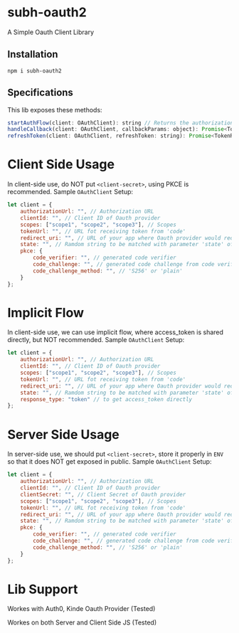 # subh-oauth2
A Simple Oauth Client Library

## Installation
```
npm i subh-oauth2
```

## Specifications
This lib exposes these methods:
```js
startAuthFlow(client: OAuthClient): string // Returns the authorization URL
handleCallback(client: OAuthClient, callbackParams: object): Promise<TokenResponse>
refreshToken(client: OAuthClient, refreshToken: string): Promise<TokenResponse>
```

# Client Side Usage
In client-side use, do NOT put `<client-secret>`, using PKCE is recommended.
Sample `OAuthClient` Setup:
```js
let client = {
    authorizationUrl: "", // Authorization URL
    clientId: "", // Client ID of Oauth provider
    scopes: ["scope1", "scope2", "scope3"], // Scopes
    tokenUrl: "", // URL fot receiving token from 'code'
    redirect_uri: "", // URL of your app where Oauth provider would redirect after login ( remember to put this is Oauth Provider Settings )
    state: "", // Ramdom string to be matched with parameter 'state' of callback URL
    pkce: {
        code_verifier: "", // generated code verifier
        code_challenge: "", // generated code challenge from code verifier
        code_challenge_method: "", // 'S256' or 'plain'
    }
};
```


# Implicit Flow
In client-side use, we can use implicit flow, where access_token is shared directly, but NOT recommended.
Sample `OAuthClient` Setup:
```js
let client = {
    authorizationUrl: "", // Authorization URL
    clientId: "", // Client ID of Oauth provider
    scopes: ["scope1", "scope2", "scope3"], // Scopes
    tokenUrl: "", // URL fot receiving token from 'code'
    redirect_uri: "", // URL of your app where Oauth provider would redirect after login ( remember to put this is Oauth Provider Settings )
    state: "", // Ramdom string to be matched with parameter 'state' of callback URL
    response_type: "token" // to get access_token directly
};
```


# Server Side Usage
In server-side use, we should put `<client-secret>`, store it properly in `ENV` so that it does NOT get exposed in public.
Sample `OAuthClient` Setup:
```js
let client = {
    authorizationUrl: "", // Authorization URL
    clientId: "", // Client ID of Oauth provider
    clientSecret: "", // Client Secret of Oauth provider
    scopes: ["scope1", "scope2", "scope3"], // Scopes
    tokenUrl: "", // URL fot receiving token from 'code'
    redirect_uri: "", // URL of your app where Oauth provider would redirect after login ( remember to put this is Oauth Provider Settings )
    state: "", // Ramdom string to be matched with parameter 'state' of callback URL
    pkce: {
        code_verifier: "", // generated code verifier
        code_challenge: "", // generated code challenge from code verifier
        code_challenge_method: "", // 'S256' or 'plain'
    }
};
```

# Lib Support
Workes with Auth0, Kinde Oauth Provider (Tested)

Workes on both Server and Client Side JS (Tested)

